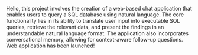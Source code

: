 Hello,
this project involves the creation of a web-based chat application that enables users to query a SQL database using natural language. The core functionality lies in its ability to translate user input into executable SQL queries, retrieve the relevant data, and present the findings in an understandable natural language format. The application also incorporates conversational memory, allowing for context-aware follow-up questions.
Web application has been launched!
